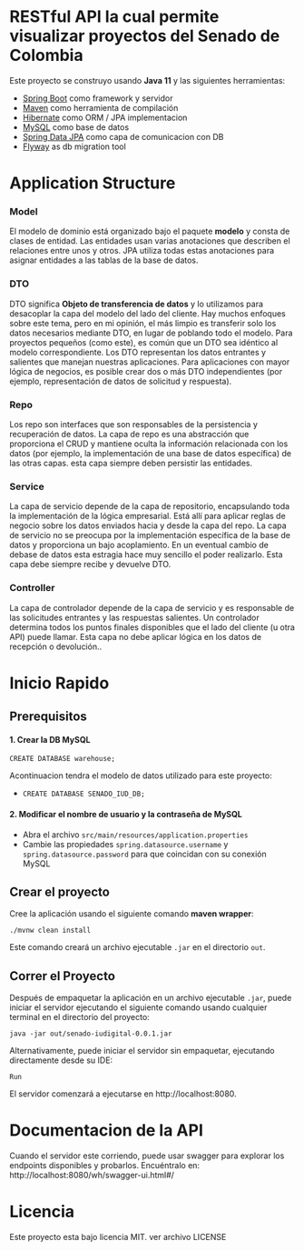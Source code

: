 # RESTful API la cual permite visualizar proyectos del Senado de Colombia
Este proyecto se construyo usando **Java 11** y las siguientes herramientas:
- [Spring Boot](https://spring.io/projects/spring-boot) como framework y servidor
- [Maven](https://maven.apache.org/) como herramienta de compilación
- [Hibernate](https://hibernate.org/) como ORM / JPA implementacion
- [MySQL](https://www.mysql.com/) como base de datos
- [Spring Data JPA](https://spring.io/projects/spring-data-jpa) como capa de comunicacion con DB
- [Flyway](https://flywaydb.org/) as db migration tool

# Application Structure

### Model

El modelo de dominio está organizado bajo el paquete **modelo** y consta de clases de entidad. Las entidades usan varias anotaciones que describen el
relaciones entre unos y otros. JPA utiliza todas estas anotaciones para asignar entidades a las tablas de la base de datos.


### DTO

DTO significa **Objeto de transferencia de datos** y lo utilizamos para desacoplar la capa del modelo del lado del cliente.
Hay muchos enfoques sobre este tema, pero en mi opinión, el más limpio es transferir solo los datos necesarios mediante DTO, en lugar de
poblando todo el modelo. Para proyectos pequeños (como este), es común que un DTO sea idéntico al modelo correspondiente. Los DTO
representan los datos entrantes y salientes que manejan nuestras aplicaciones. Para aplicaciones con mayor lógica de negocios, es posible
crear dos o más DTO independientes (por ejemplo, representación de datos de solicitud y respuesta).

### Repo

Los repo son interfaces que son responsables de la persistencia y recuperación de datos. La capa de repo es una abstracción que proporciona el
CRUD y mantiene oculta la información relacionada con los datos (por ejemplo, la implementación de una base de datos específica) de las otras capas. esta capa siempre deben persistir las entidades.

### Service

La capa de servicio depende de la capa de repositorio, encapsulando toda la implementación de la lógica empresarial. Está allí para aplicar reglas de negocio sobre los datos enviados hacia y desde la capa del repo. La capa de servicio no se preocupa por la implementación específica de la base de datos y proporciona un bajo acoplamiento. En un eventual cambio de debase de datos esta estragia hace muy sencillo el poder realizarlo. Esta capa debe siempre recibe y devuelve DTO.

### Controller

La capa de controlador depende de la capa de servicio y es responsable de las solicitudes entrantes y las respuestas salientes. Un controlador determina todos los puntos finales disponibles que el lado del cliente (u otra API) puede llamar. Esta capa no debe aplicar lógica en los datos de recepción o devolución..

# Inicio Rapido

## Prerequisitos

#### 1. Crear la DB MySQL

```
CREATE DATABASE warehouse;
```
Acontinuacion tendra el modelo de datos utilizado para este proyecto:
 -  ```
    CREATE DATABASE SENADO_IUD_DB;
    ```

#### 2. Modificar el nombre de usuario y la contraseña de MySQL

- Abra el archivo ```src/main/resources/application.properties```
- Cambie las propiedades ```spring.datasource.username``` y ```spring.datasource.password``` para que coincidan con su conexión MySQL

## Crear el proyecto

Cree la aplicación usando el siguiente comando **maven wrapper**:
```
./mvnw clean install
```

Este comando creará un archivo ejecutable ```.jar``` en el directorio ```out```.

## Correr el Proyecto

Después de empaquetar la aplicación en un archivo ejecutable ```.jar```, puede iniciar el servidor ejecutando el siguiente comando usando cualquier terminal en el directorio del proyecto:
```
java -jar out/senado-iudigital-0.0.1.jar
```
Alternativamente, puede iniciar el servidor sin empaquetar, ejecutando directamente desde su IDE:
```
Run
```
El servidor comenzará a ejecutarse en http://localhost:8080.

# Documentacion de la API

Cuando el servidor este corriendo, puede usar swagger para explorar los endpoints disponibles y probarlos. Encuéntralo en:
http://localhost:8080/wh/swagger-ui.html#/

# Licencia
Este proyecto esta bajo licencia MIT. ver archivo LICENSE
